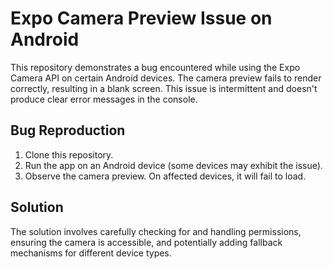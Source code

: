 # Expo Camera Preview Issue on Android

This repository demonstrates a bug encountered while using the Expo Camera API on certain Android devices. The camera preview fails to render correctly, resulting in a blank screen. This issue is intermittent and doesn't produce clear error messages in the console.

## Bug Reproduction

1. Clone this repository.
2. Run the app on an Android device (some devices may exhibit the issue).
3. Observe the camera preview.  On affected devices, it will fail to load.

## Solution

The solution involves carefully checking for and handling permissions, ensuring the camera is accessible, and potentially adding fallback mechanisms for different device types.